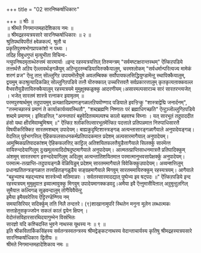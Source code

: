 +++
title = "02 सारनिष्कर्षाधिकारः"

+++
॥ श्रीः ॥  
॥ श्रीमते निगमान्तमहादेशिकाय नमः ॥  
॥ श्रीमद्रहस्यत्रयसारे सारनिष्कर्षाधिकारः ॥ २ ॥  
श्रुतिपथविपरीतं क्ष्वेळकल्पं, श्रुतौ च  
प्रकृतिपुरुषभोगप्रापकांशो न पथ्यः ।  
तदिह विबुधगुप्तं मृत्युभीता विचिन्व-  
न्त्युपनिषदमृताब्धेरुत्तमं सारमार्याः ॥इन्द रहस्यत्रयत्तिल् तिरुमन्त्रम् "सर्वमष्टाक्षरान्तस्थम्" ऎऩ्किऱपडिये तऩ्ऩर्थत्तै अऱिय ऎल्लावर्थङ्गळैयुम् अऱिन्दुदरुम्बडियायिरुक्कैयालुम्, चरमश्लोकम् "सर्वधर्मान्परित्यज्य मामेकं शरणं व्रज" ऎऩ्ऱु ताऩ् सॊल्लुगिऱ उपायमॊऩ्ऱैयुमे अवलम्बिक्क सर्वोपायफलसिद्धियुण्डामॆऩ्ऱु स्थापिक्कैयालुम्, द्वयमुम् कठश्रुत्यादिकळिऱ् सॊल्लुगिऱपडिये तऩ्ऩै यॊरुक्काल् उच्चरित्तवऩै सर्वप्रकारत्तालुम् कृतकृत्यऩाक्कवल्ल वैभवत्तैयुडैत्तायिरुक्कैयालुम् रहस्यत्रयमे मुमुक्षुक्कळुक्कु आदरणीयम्।असारमल्पसारञ्च सारं सारतरन्त्यजेत् । भजेत् सारतमं शास्त्रे रत्नाकर इवामृतम् ॥  
परमपुरुषार्थमुम् तदुपायमुम् प्रत्यक्षादिप्रमाणङ्गळालऱियवॊण्णाद पडियाले इवऱ्ऱिऱ्कु "शास्त्राद्वेद्मि जनार्दनम्", "तस्माच्छास्त्रं प्रमाणं ते कार्याकार्यव्यवस्थितौ", "शब्दब्रह्मणि निष्णातः परं ब्रह्माधिगच्छति" ऎऩ्ऱुञ्जॊल्लुगिऱपडिये शब्दमे प्रमाणम्। इव्विडत्तिल् "अनन्तपारं बहुवेदितव्यमल्पश्च कालो बहवश्च विघ्नाः । यत् सारभूतं तदुपाददीत हंसो यथा क्षीरमिवाम्बुमिश्रम् ॥" ऎऩ्किऱ श्लोकत्तिल्सारभूतमॆऩ्किऱ पदत्ताले प्रतिपन्नमाऩ निरुपाधिसारत्तै विषयीकरिक्किऱ सारतमशब्दम् उपादेयम्। बाह्यकुदृष्टिशास्त्रङ्गळ् अत्यन्तासारङ्गळागैयाले अनुपादेयङ्गळ्। वेदत्तिल् पूर्वभागत्तिल् ऐहिकफलसाधनकर्मप्रतिपादकमाऩ प्रदेशम् अल्पसारमागैयाल् अनुपादेयम्। आमुष्मिकप्रतिपादकांशम् ऐहिकफलत्तिऱ् काट्टिल् अतिशयितफलत्तैयुडैत्तागैयाले सिलर्क्कु सारमॆऩ्ऩ वायिरुन्ददेयागिलुम् दुःखमूलत्वादिदोषदुष्टमागैयाले अनुपादेयम्। आत्मतत्प्राप्तिसाधनमात्रत्तै प्रतिपादिक्कुम् अंशमुम् सारतरमाग इरुन्ददेयागिलुम् अदिलुम् अत्यन्तातिशयितमाऩ परमात्मानुभवसापेक्षर्क्कु अनुपादेयम्। परमात्म-तत्प्राप्ति-तदुपायङ्गळै वॆळियिडुम् प्रदेशम् सारतममागैयाले विवेकिक्कुउपादेयम्। अव्वम्शत्तिलुम् प्रधानप्रतितन्त्रङ्गळाऩ तत्त्वहितङ्गळुडैय सङ्ग्रहमागैयाले मिगवुम् सारतममायिरुक्कुम् रहस्यत्रयम्। आगैयाले "बहुभ्यश्च महद्भ्यश्च शास्त्रेभ्यो मतिमान्नरः । सर्वतस्सारमादद्यात् पुष्पेभ्य इव षट्पदः ॥" ऎऩ्किऱपडिये इन्द रहस्यत्रयम् मुमुक्षुवाऩ इव्वात्मावुक्कु मिगवुम् उपादेयमागक्कडवदु।अमैया इवै ऎऩ्ऩुमासैयिऩाल् अऱुमूऩ्ऱुलगिल्  
सुमैयाऩ कल्विगळ् सूऴवन्दालुम् तॊगैयिवैयॆऩ्ऱु  
इमैया इमैयवरेत्तिय ऎट्टिरण्डॆण्णिय नम्  
समयासिरियर् सदिर्क्कुम् तऩि निलै तन्दऩरे। (९)शाखानामुपरि स्थितेन मनुना मूलेन लब्धात्मकः  
सत्ताहेतुसकृज्जपेन सकलं कालं द्वयेन क्षिपन् ।  
वेदोत्तंसविहारसारथिदयागुम्भेन विस्रंभितः  
सारज्ञो यदि कश्चिदस्ति भुवने नाथस्स यूथस्य नः ॥ ९ ॥  
इति श्रीकवितार्किकसिंहस्य सर्वतन्त्रस्वतन्त्रस्य श्रीमद्वेङ्कटनाथस्य वेदान्ताचार्यस्य कृतिषु श्रीमद्रहस्यत्रयसारे  
सारनिष्कर्षाधिकारः द्वितीयः ॥  
श्रीमते निगमान्तमहादेशिकाय नमः ॥
